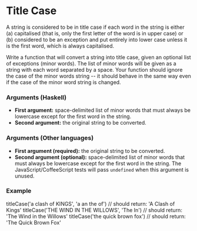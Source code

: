 # Title Case

A string is considered to be in title case if each word in the string is either (a) capitalised (that is, only the first letter of the word is in upper case) or (b) considered to be an exception and put entirely into lower case unless it is the first word, which is always capitalised.

Write a function that will convert a string into title case, given an optional list of exceptions (minor words). The list of minor words will be given as a string with each word separated by a space. Your function should ignore the case of the minor words string -- it should behave in the same way even if the case of the minor word string is changed.

### Arguments (Haskell)

- **First argument:** space-delimited list of minor words that must always be lowercase except for the first word in the string.
- **Second argument:** the original string to be converted.

### Arguments (Other languages)

- **First argument (required):** the original string to be converted.
- **Second argument (optional):** space-delimited list of minor words that must always be lowercase except for the first word in the string. The JavaScript/CoffeeScript tests will pass `undefined` when this argument is unused.

### Example

titleCase('a clash of KINGS', 'a an the of') // should return: 'A Clash of Kings'
titleCase('THE WIND IN THE WILLOWS', 'The In') // should return: 'The Wind in the Willows'
titleCase('the quick brown fox') // should return: 'The Quick Brown Fox'